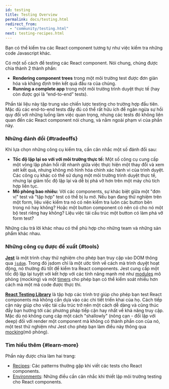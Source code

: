 ```yaml
---
id: testing
title: Testing Overview
permalink: docs/testing.html
redirect_from:
  - "community/testing.html"
next: testing-recipes.html
---
```


Bạn có thể kiểm tra các React component tương tự như việc kiểm tra những code Javascript khác.

Có một số cách để testing các React component. Nói chung, chúng được chia thành 2 thành phần:

* **Rendering component trees** trong một môi trường test được đơn giản hóa và khẳng định trên kết quả đầu ra của chúng.
* **Running a complete app** trong một môi trường trình duyệt thực tế (hay còn được gọi là “end-to-end” tests).

Phần tài liệu này tập trung vào chiến lược testing cho trường hợp đầu tiên. Mặc dù các end-to-end tests đầy đủ có thể rất hữu ích để ngăn ngừa sự hồi quy
đối với những luồng làm việc quan trọng, nhưng các tests đó không liên quan đến các React component nói chung, và nằm ngoài phạm vi của phần này.

### Những đánh đổi {#tradeoffs}


Khi lựa chọn những công cụ kiểm tra, cần cân nhắc một số đánh đổi sau:

* **Tốc độ lặp lại so với với môi trường thực tế:** Một số công cụ cung cấp một vòng lặp phản hồi rất nhanh giữa việc thực hiện một thay đổi và xem xét kết quả,
nhưng không mô hình hóa chính xác hành vi của trình duyệt. Các công cụ khác có thể sử dụng một môi trường trình duyệt thực tế, nhưng lại giảm tốc độ lặp lại và dễ
bị phá vỡ hơn trên một máy chủ tích hợp liên tục.
* **Mô phỏng bao nhiêu:** Với các components, sự khác biệt giữa một "đơn vị" test và "tập hợp" test có thể bị lu mờ. Nếu bạn đang thử nghiệm trên một 
form, liệu việc kiểm tra nó có nên kiểm tra luôn các button bên trong nó hay không? Hoặc một button component có nên có cho nó một bộ test riêng hay không? Liệu việc 
tái cấu trúc một button có làm phá vỡ form test?

Những câu trả lời khác nhau có thể phù hợp cho những team và những sản phẩm khác nhau.

### Những công cụ được đề xuất {#tools}

**[Jest](https://facebook.github.io/jest/)** là một trình chạy thử nghiệm cho phép bạn truy cập vào DOM thông qua [`jsdom`](/docs/testing-environments.html#mocking-a-rendering-surface). Trong đó jsdom chỉ là một ước tính về cách mà trình duyệt hoạt động, nó thường đủ tốt để kiểm tra React components. Jest cung cấp
một tốc độ lặp lại tuyệt vời kết hợp với các tính năng mạnh mẽ như [modules](/docs/testing-environments.html#mocking-modules) mô phỏng (mocking) và một [timers](/docs/testing-environments.html#mocking-timers) cho phép bạn có thể kiểm soát nhiều hơn cách mà một mã code được thực thi. 

**[React Testing Library](https://testing-library.com/react)** là tập hợp các trình trợ giúp cho phép bạn test React components mà không cần dựa vào các chi tiết triển 
khai của họ. Cách tiếp cận này giúp cho việc tái cấu trúc trở nên một cách dễ dàng và cũng thúc đẩy bạn hướng tới các phương pháp tiếp cận hay nhất về khả năng
truy cập. Mặc dù nó không cung câp một cách "shallowly" (nông cạn - đối lập với deep) đối với render một component mà không có thành phần con của nó, một test thử nghiệm
như Jest cho phép bạn làm điều này thông qua [mocking](/docs/testing-recipes.html#mocking-modules)(mô phỏng).

### Tìm hiểu thêm {#learn-more}

Phần này được chia làm hai trang:

- [Recipes](/docs/testing-recipes.html): Các patterns thường gặp khi viết các tests cho React components.
- [Environments](/docs/testing-environments.html): Những điều cần cân nhắc khi thiết lập môi trường testing cho React components.
